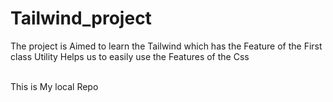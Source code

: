 # Tailwind_project
The project is Aimed to learn the Tailwind which has the Feature of the First class Utility Helps us to easily use the Features of the Css
<br>
<br>
<!-- The ReadME.md file doesn't render the css styles -->
<span>This is My local Repo</span>
 
